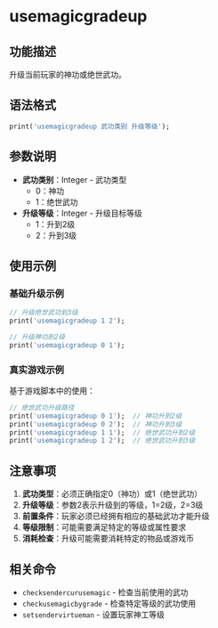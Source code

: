 # usemagicgradeup

## 功能描述
升级当前玩家的神功或绝世武功。

## 语法格式
```pascal
print('usemagicgradeup 武功类别 升级等级');
```

## 参数说明
- **武功类别**：Integer - 武功类型
  - 0：神功
  - 1：绝世武功
- **升级等级**：Integer - 升级目标等级
  - 1：升到2级
  - 2：升到3级

## 使用示例

### 基础升级示例
```pascal
// 升级绝世武功到3级
print('usemagicgradeup 1 2');

// 升级神功到2级
print('usemagicgradeup 0 1');
```

### 真实游戏示例
基于游戏脚本中的使用：

```pascal
// 绝世武功升级路径
print('usemagicgradeup 0 1');  // 神功升到2级
print('usemagicgradeup 0 2');  // 神功升到3级
print('usemagicgradeup 1 1');  // 绝世武功升到2级
print('usemagicgradeup 1 2');  // 绝世武功升到3级
```

## 注意事项

1. **武功类型**：必须正确指定0（神功）或1（绝世武功）
2. **升级等级**：参数2表示升级到的等级，1=2级，2=3级
3. **前置条件**：玩家必须已经拥有相应的基础武功才能升级
4. **等级限制**：可能需要满足特定的等级或属性要求
5. **消耗检查**：升级可能需要消耗特定的物品或游戏币

## 相关命令
- `checksendercurusemagic` - 检查当前使用的武功
- `checkusemagicbygrade` - 检查特定等级的武功使用
- `setsendervirtueman` - 设置玩家神工等级